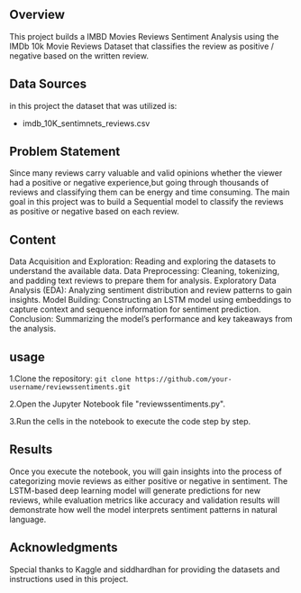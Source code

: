 ## Overview
This project builds a IMBD Movies Reviews Sentiment Analysis using the IMDb 10k Movie Reviews Dataset that classifies the review as positive / negative based on the written review.
## Data Sources
in this project the dataset that was utilized is:
- imdb_10K_sentimnets_reviews.csv
## Problem Statement
Since many reviews carry valuable and valid opinions whether the viewer had a positive or negative experience,but going through thousands of reviews and classifying them can be energy and time consuming.
The main goal in this project was to build a Sequential model to classify the reviews as positive or negative based on each review.
## Content
Data Acquisition and Exploration: Reading and exploring the datasets to understand the available data.
Data Preprocessing: Cleaning, tokenizing, and padding text reviews to prepare them for analysis.
Exploratory Data Analysis (EDA): Analyzing sentiment distribution and review patterns to gain insights.
Model Building: Constructing an LSTM model using embeddings to capture context and sequence information for sentiment prediction.
Conclusion: Summarizing the model’s performance and key takeaways from the analysis.
## usage
1.Clone the repository:  `git clone https://github.com/your-username/reviewssentiments.git`

2.Open the Jupyter Notebook file "reviewssentiments.py".

3.Run the cells in the notebook to execute the code step by step.
## Results
Once you execute the notebook, you will gain insights into the process of categorizing movie reviews as either positive or negative in sentiment.
The LSTM-based deep learning model will generate predictions for new reviews, while evaluation metrics like accuracy and validation results will demonstrate how well the model interprets sentiment patterns in natural language.
## Acknowledgments
Special thanks to Kaggle and siddhardhan for providing the datasets and instructions used in this project.
